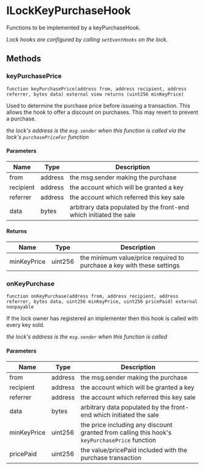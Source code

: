 # ILockKeyPurchaseHook

Functions to be implemented by a keyPurchaseHook.

_Lock hooks are configured by calling `setEventHooks` on the lock._

## Methods

### keyPurchasePrice

```solidity
function keyPurchasePrice(address from, address recipient, address referrer, bytes data) external view returns (uint256 minKeyPrice)
```

Used to determine the purchase price before issueing a transaction. This allows the hook to offer a discount on purchases. This may revert to prevent a purchase.

_the lock&#39;s address is the `msg.sender` when this function is called via the lock&#39;s `purchasePriceFor` function_

#### Parameters

| Name      | Type    | Description                                                        |
| --------- | ------- | ------------------------------------------------------------------ |
| from      | address | the msg.sender making the purchase                                 |
| recipient | address | the account which will be granted a key                            |
| referrer  | address | the account which referred this key sale                           |
| data      | bytes   | arbitrary data populated by the front-end which initiated the sale |

#### Returns

| Name        | Type    | Description                                                            |
| ----------- | ------- | ---------------------------------------------------------------------- |
| minKeyPrice | uint256 | the minimum value/price required to purchase a key with these settings |

### onKeyPurchase

```solidity
function onKeyPurchase(address from, address recipient, address referrer, bytes data, uint256 minKeyPrice, uint256 pricePaid) external nonpayable
```

If the lock owner has registered an implementer then this hook is called with every key sold.

_the lock&#39;s address is the `msg.sender` when this function is called_

#### Parameters

| Name        | Type    | Description                                                                                       |
| ----------- | ------- | ------------------------------------------------------------------------------------------------- |
| from        | address | the msg.sender making the purchase                                                                |
| recipient   | address | the account which will be granted a key                                                           |
| referrer    | address | the account which referred this key sale                                                          |
| data        | bytes   | arbitrary data populated by the front-end which initiated the sale                                |
| minKeyPrice | uint256 | the price including any discount granted from calling this hook&#39;s `keyPurchasePrice` function |
| pricePaid   | uint256 | the value/pricePaid included with the purchase transaction                                        |

